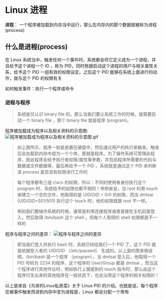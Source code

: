 # Linux 进程
**进程**： 一个程序被加载到内存当中运行，那么在内存内的那个数据就被称为进程(process)

## 什么是进程(process)
在 Linux 系统当中，触发任何一个事件时，系统都会将它定义成为一个进程，并且给予这个进程一个 ID ，称为 PID，同时依据启动这个进程的用户与相关属性关系，给予这个 PID 一组有效的权限设定。之后这个 PID 能够在系统上面进行的动作，就与这个 PID 的权限有关

如何触发事件：执行一个程序或命令

### 进程与程序
>系统是仅认识 binary file 的，那么当我们要让系统工作的时候，就需要启动一个 binary file ，那个 binary file 就是程序 (program)。

程序被加载成为程序以及相关资料的示意图:
![程序被加载成为程序以及相关资料的示意图.gif](https://linux.vbird.org/linux_basic/centos7/0440processcontrol/process_1.gif)

>如上图所示，程序一般是放置在硬盘中，然后通过用户的执行来触发。触发后会加载到内存中成为一个个体，那就是程序。为了操作系统可管理此程序，因此程序会给予执行者权限/属性等参数，并包括程序所需要的代码与数据或文件数据等，最后再给予一个 PID 。系统就是通过这个 PID 来判断该 process 是否具有权限进行工作的

> 每个程序都有三组 r/w/x 的权限，所以：不同的使用者身份执行这个 program 时，系统给予的权限也都不相同！举例来说，当 root 利用 touch 来建立一个空的文件，他取得的是 UID/GID = 0/0 的权限，而当 dmtsai (UID/GID=501/501) 执行这个 touch 时，他的权限就跟 root 不一样。

> 例如我们要操作系统的时候，通常是利用连接程序或者直接在主机前面登入，然后取得 /bin/bash 这个 shell 。但每个人取得的 shell 权限都是不一样的

程序与程序之间的差异：
![程序与程序之间的差异](https://linux.vbird.org/linux_basic/centos7/0440processcontrol/program_process.gif)

>即当我们登入并执行 bash 时，系统已经给我们一个 PID 了，这个 PID 就是依据登入者的 UID/GID （/etc/passwd） 生成的。以上面的图来做说明，/bin/bash 是一个程序 （program），当 dmtsai 登入后，他取得一个 PID 号码为 2234 的程序，这个程序的 User/Group 都是 dmtsai ，而当这个程序进行其他作业时，例如执行上面提到的 touch 指令时，那么由这个程序衍生出来的其他程序在一般状态下，也会沿用这个程序的相关权限的！

以上是来自《鸟哥的Linux私房菜》关于 Linux PID 的介绍。也就是说，每个程序在被事件触发而进到内存中变为进程是，Linux 都会分配一个带有